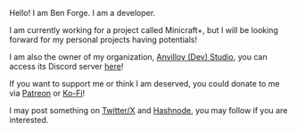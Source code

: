 Hello! I am Ben Forge. I am a developer.

I am currently working for a project called Minicraft+, but I will be looking forward for my personal projects having potentials!

I am also the owner of my organization, [Anvilloy (Dev) Studio](https://github.com/AnvilloyDevStudio), you can access its Discord server [here](https://discord.gg/NtKHp2HzxB)!

If you want to support me or think I am deserved, you could donate to me via [Patreon](https://patreon.com/benforge0022?utm_medium=clipboard_copy&utm_source=copyLink&utm_campaign=creatorshare_creator&utm_content=join_link) or [Ko-Fi](https://ko-fi.com/benforge0422)!

I may post something on [Twitter/X](https://twitter.com/BenForge280685) and [Hashnode](https://benforge0422.hashnode.dev/), you may follow if you are interested.
